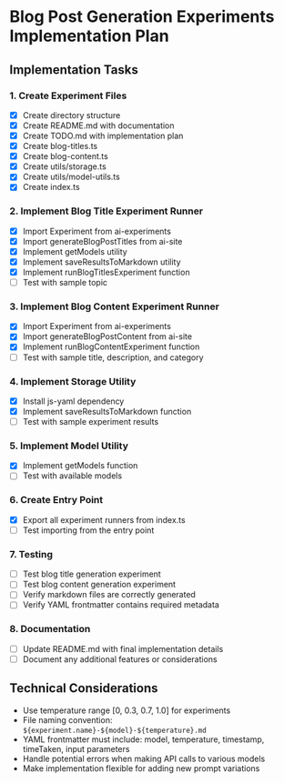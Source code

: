 # Blog Post Generation Experiments Implementation Plan

## Implementation Tasks

### 1. Create Experiment Files
- [x] Create directory structure
- [x] Create README.md with documentation
- [x] Create TODO.md with implementation plan
- [x] Create blog-titles.ts
- [x] Create blog-content.ts
- [x] Create utils/storage.ts
- [x] Create utils/model-utils.ts
- [x] Create index.ts

### 2. Implement Blog Title Experiment Runner
- [x] Import Experiment from ai-experiments
- [x] Import generateBlogPostTitles from ai-site
- [x] Implement getModels utility
- [x] Implement saveResultsToMarkdown utility
- [x] Implement runBlogTitlesExperiment function
- [ ] Test with sample topic

### 3. Implement Blog Content Experiment Runner
- [x] Import Experiment from ai-experiments
- [x] Import generateBlogPostContent from ai-site
- [x] Implement runBlogContentExperiment function
- [ ] Test with sample title, description, and category

### 4. Implement Storage Utility
- [x] Install js-yaml dependency
- [x] Implement saveResultsToMarkdown function
- [ ] Test with sample experiment results

### 5. Implement Model Utility
- [x] Implement getModels function
- [ ] Test with available models

### 6. Create Entry Point
- [x] Export all experiment runners from index.ts
- [ ] Test importing from the entry point

### 7. Testing
- [ ] Test blog title generation experiment
- [ ] Test blog content generation experiment
- [ ] Verify markdown files are correctly generated
- [ ] Verify YAML frontmatter contains required metadata

### 8. Documentation
- [ ] Update README.md with final implementation details
- [ ] Document any additional features or considerations

## Technical Considerations
- Use temperature range [0, 0.3, 0.7, 1.0] for experiments
- File naming convention: `${experiment.name}-${model}-${temperature}.md`
- YAML frontmatter must include: model, temperature, timestamp, timeTaken, input parameters
- Handle potential errors when making API calls to various models
- Make implementation flexible for adding new prompt variations

